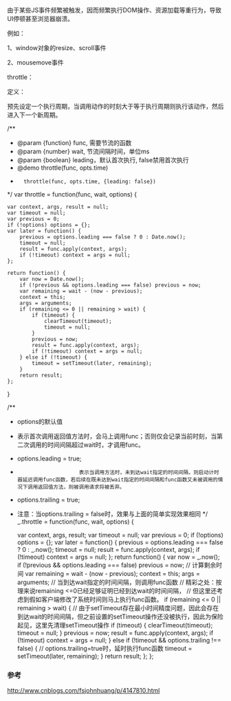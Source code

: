 由于某些JS事件频繁被触发，因而频繁执行DOM操作、资源加载等重行为，导致UI停顿甚至浏览器崩溃。

例如：

1、window对象的resize、scroll事件

2、mousemove事件

throttle：

定义：

预先设定一个执行周期，当调用动作的时刻大于等于执行周期则执行该动作，然后进入下一个新周期。


/**
 * @param {function} func, 需要节流的函数
 * @param {number} wait, 节流间隔时间，单位ms
 * @param {boolean} leading，默认首次执行, false禁用首次执行
 * @demo throttle(func, opts.time)
 *       throttle(func, opts.time, {leading: false})
 */
var throttle = function(func, wait, options) {

    var context, args, result = null;
    var timeout = null;
    var previous = 0;
    if (!options) options = {};
    var later = function() {
        previous = options.leading === false ? 0 : Date.now();
        timeout = null;
        result = func.apply(context, args);
        if (!timeout) context = args = null;
    };

    return function() {
        var now = Date.now();
        if (!previous && options.leading === false) previous = now;
        var remaining = wait - (now - previous);
        context = this;
        args = arguments;
        if (remaining <= 0 || remaining > wait) {
            if (timeout) {
                clearTimeout(timeout);
                timeout = null;
            }
            previous = now;
            result = func.apply(context, args);
            if (!timeout) context = args = null;
        } else if (!timeout) {
            timeout = setTimeout(later, remaining);
        }
        return result;
    };
}

/** 
 *  options的默认值
 *  表示首次调用返回值方法时，会马上调用func；否则仅会记录当前时刻，当第二次调用的时间间隔超过wait时，才调用func。
 *  options.leading = true;
 *                         表示当调用方法时，未到达wait指定的时间间隔，则启动计时器延迟调用func函数，若后续在既未达到wait指定的时间间隔和func函数又未被调用的情况下调用返回值方法，则被调用请求将被丢弃。
 *  options.trailing = true; 
 *  注意：当options.trailing = false时，效果与上面的简单实现效果相同
 */
_.throttle = function(func, wait, options) {
    
    var context, args, result;
    var timeout = null;
    var previous = 0;
    if (!options) options = {};
    var later = function() {
        previous = options.leading === false ? 0 : _.now();
        timeout = null;
        result = func.apply(context, args);
        if (!timeout) context = args = null;
    };
    return function() {
        var now = _.now();
        if (!previous && options.leading === false) previous = now;
        // 计算剩余时间
        var remaining = wait - (now - previous);
        context = this;
        args = arguments;
        // 当到达wait指定的时间间隔，则调用func函数
        // 精彩之处：按理来说remaining <=0已经足够证明已经到达wait的时间间隔，
        // 但这里还考虑到假如客户端修改了系统时间则马上执行func函数。
        if (remaining <= 0 || remaining > wait) {
            // 由于setTimeout存在最小时间精度问题，因此会存在到达wait的时间间隔，但之前设置的setTimeout操作还没被执行，因此为保险起见，这里先清理setTimeout操作
            if (timeout) {
                clearTimeout(timeout);
                timeout = null;
            }
            previous = now;
            result = func.apply(context, args);
            if (!timeout) context = args = null;
        } else if (!timeout && options.trailing !== false) {
            // options.trailing=true时，延时执行func函数
            timeout = setTimeout(later, remaining);
        }
        return result;
    };
};
  
### 参考

http://www.cnblogs.com/fsjohnhuang/p/4147810.html